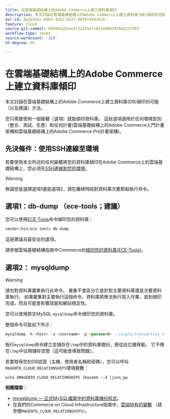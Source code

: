 ```yaml
---
title: 在雲端基礎結構上的Adobe Commerce上建立資料庫傾印
description: 本文討論在雲端基礎結構上的Adobe Commerce上建立資料庫(DB)傾印的可能（以及建議）方法。
exl-id: 4a2e54ac-8d65-4e51-8337-08f9748dc6c0
feature: Cloud
source-git-commit: 0948b2a94ee4f2a355e7c024a09929f0ad223783
workflow-type: tm+mt
source-wordcount: '329'
ht-degree: 0%

---
```


# 在雲端基礎結構上的Adobe Commerce上建立資料庫傾印

本文討論在雲端基礎結構上的Adobe Commerce上建立資料庫(DB)傾印的可能（以及建議）方法。

您只需要使用一個變體（選項）就能傾印資料庫。 這些選項適用於任何環境型別（整合、測試、生產）和任何計畫(雲端基礎結構上的Adobe Commerce入門計畫架構和雲端基礎結構上的Adobe Commerce Pro計畫架構)。

## 先決條件：使用SSH連線至環境

若要使用本文所述的任何變體將您的資料庫傾印在Adobe Commerce上的雲端基礎結構上，您必須先[SSH連線到您的環境](https://experienceleague.adobe.com/docs/commerce-cloud-service/user-guide/develop/secure-connections.html?lang=zh-Hant)。

>[!WARNING]
>
>無論您是選擇選項1還是選項2，請在離峰時段對資料庫次要節點執行命令。

## 選項1：db-dump （**ece-tools；建議**）

您可以使用[ECE-Tools](https://experienceleague.adobe.com/docs/commerce-cloud-service/user-guide/dev-tools/ece-tools/update-package.html?lang=zh-Hant)命令傾印您的資料庫：

```php
vendor/bin/ece-tools db-dump
```

這是建議且最安全的選項。

請參閱雲端基礎結構指南中Commerce的[傾印您的資料庫(ECE-Tools)](https://experienceleague.adobe.com/docs/commerce-cloud-service/user-guide/develop/storage/database-dump.html?lang=zh-Hant)。

## 選項2： mysqldump

>[!WARNING]
>
>請勿對資料庫叢集執行此命令。 叢集不會區分它是針對主要資料庫還是次要資料庫執行。 如果叢集對主要執行這個命令，資料庫將無法執行寫入作業，直到傾印完成，而且可能會影響效能和網站穩定性。

您可以使用原生MySQL `mysqldump`命令傾印您的資料庫。

整個命令可能如下所示：

```sql
mysqldump -h <host> -u <username> -p <password> --single-transaction <db_name> | gzip > /tmp/<dump_name>.sql.gz
```

執行`mysqldump`命令建立並儲存在`\tmp`中的資料庫備份，應從此位置移動。 它不應在`\tmp`中佔用儲存空間（這可能會導致問題）。

若要取得您的DB認證（主機、使用者名稱和密碼），您可以呼叫`MAGENTO_CLOUD_RELATIONSHIPS`環境變數：

```
echo $MAGENTO_CLOUD_RELATIONSHIPS |base64 --d |json_pp
```

**相關檔案：**

* [mysqldump — 正式MySQL檔案中的資料庫備份程式](https://dev.mysql.com/doc/refman/8.0/en/mysqldump.html)。
* 在我們的Commerce on Cloud Infrastructure指南中，[雲端特有的變數](https://experienceleague.adobe.com/docs/commerce-cloud-service/user-guide/configure/env/stage/variables-cloud.html?lang=zh-Hant) （請參閱`MAGENTO_CLOUD_RELATIONSHIPS`）。
